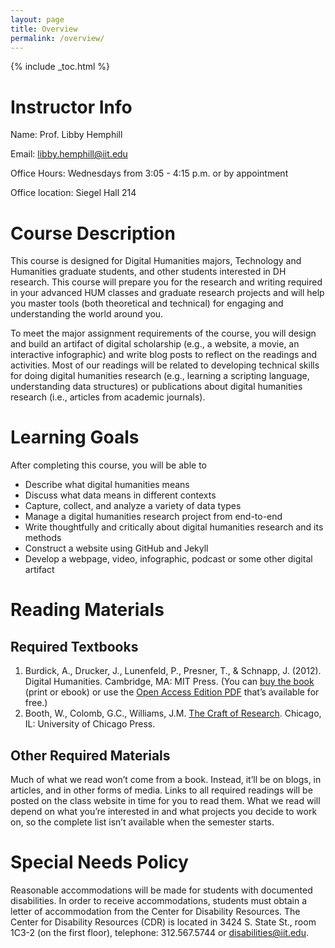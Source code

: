 ```yaml
---
layout: page
title: Overview
permalink: /overview/
---
```

{% include _toc.html %}

# Instructor Info
Name: Prof. Libby Hemphill

Email: [libby.hemphill@iit.edu](mailto:libby.hemphill@iit.edu)

Office Hours: Wednesdays from 3:05 - 4:15 p.m. or by appointment

Office location: Siegel Hall 214 

# Course Description
This course is designed for Digital Humanities majors, Technology and Humanities graduate students, and other students interested in DH research. This course will prepare you for the research and writing required in your advanced HUM classes and graduate research projects and will help you master tools (both theoretical and technical) for engaging and understanding the world around you.

To meet the major assignment requirements of the course, you will design and build an artifact of digital scholarship (e.g., a website, a movie, an interactive infographic) and write blog posts to reflect on the readings and activities. Most of our readings will be related to developing technical skills for doing digital humanities research (e.g., learning a scripting language, understanding data structures) or publications about digital humanities research (i.e., articles from academic journals).
# Learning Goals
After completing this course, you will be able to
* Describe what digital humanities means* Discuss what data means in different contexts* Capture, collect, and analyze a variety of data types* Manage a digital humanities research project from end-to-end* Write thoughtfully and critically about digital humanities research and its methods* Construct a website using GitHub and Jekyll* Develop a webpage, video, infographic, podcast or some other digital artifact# Reading Materials

## Required Textbooks
1.	Burdick, A., Drucker, J., Lunenfeld, P., Presner, T., & Schnapp, J. (2012). Digital Humanities. Cambridge, MA: MIT Press. (You can [buy the book](https://mitpress.mit.edu/store/9248.html) (print or ebook) or use the [Open Access Edition PDF](http://mitpress.mit.edu/sites/default/files/titles/content/9780262018470_Open_Access_Edition.pdf) that’s available for free.)2.	Booth, W., Colomb, G.C., Williams, J.M. [The Craft of Research](http://www.amazon.com/Research-Chicago-Writing-Editing-Publishing/dp/0226065669/ref=sr_1_1?ie=UTF8&qid=1457466509&sr=8-1&keywords=craft+of+research). Chicago, IL: University of Chicago Press.
## Other Required Materials
Much of what we read won’t come from a book. Instead, it’ll be on blogs, in articles, and in other forms of media. Links to all required readings will be posted on the class website in time for you to read them. What we read will depend on what you’re interested in and what projects you decide to work on, so the complete list isn’t available when the semester starts.# Special Needs Policy
Reasonable accommodations will be made for students with documented disabilities. In order to receive accommodations, students must obtain a letter of accommodation from the Center for Disability Resources. The Center for Disability Resources (CDR) is located in 3424 S. State St., room 1C3-2 (on the first floor), telephone: 312.567.5744 or [disabilities@iit.edu](mailto:disabilities@iit.edu).